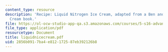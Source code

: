 ```yaml
---
content_type: resource
description: 'Recipe: Liquid Nitrogen Ice Cream, adapted from a Ben and Jerry?s Ice
  Cream book.'
file: https://ol-ocw-studio-app-qa.s3.amazonaws.com/courses/5-s16-advanced-kitchen-chemistry-spring-2002/2856b0917ba4e812172587eb392126b8_liquidnicecream.pdf
file_type: application/pdf
resourcetype: Document
title: liquidnicecream.pdf
uid: 2856b091-7ba4-e812-1725-87eb392126b8
---
```

